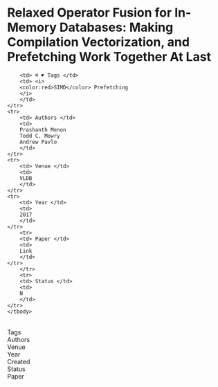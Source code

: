 # Relaxed Operator Fusion for In-Memory Databases: Making Compilation Vectorization, and Prefetching Work Together At Last

<table style="width:100%;max-width:900px;border:0px;border-spacing:0px;border-collapse:separate;margin-right:auto;margin-left:auto;">
	<tbody>
    <tr style = "border: no">
    
        <td> ⌘ ☛ Tags </td>
        <td> <i>
        <color:red>SIMD</color> Prefetching
        </i>
        </td>
    </tr>
    <tr>
        <td> Authors </td>
        <td>
        Prashanth Menon 
        Todd C. Mowry
        Andrew Pavlo
        </td>
    </tr>
    <tr>
        <td> Venue </td>
        <td>
        VLDB
        </td>
    </tr>
    <tr>
        <td> Year </td>
        <td>
        2017
        </td>
    </tr>
        <tr>
        <td> Paper </td>
        <td>
        Link
        </td>
    </tr>
        </tr>
        <tr>
        <td> Status </td>
        <td>
        N
        </td>
    </tr>
    </tbody>
</table>

Tags   
Authors  
Venue  
Year  
Created  
Status  
Paper  

